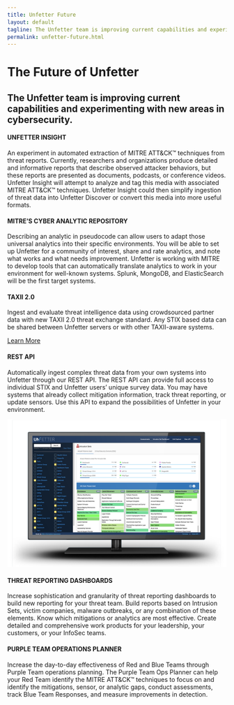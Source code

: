 ```yaml
---
title: Unfetter Future
layout: default
tagline: The Unfetter team is improving current capabilities and experimenting with new areas in cybersecurity
permalink: unfetter-future.html
---
```



<div class="container-fluid mt-5"><!--INTRO/HEADER-->
  <div class="row justify-content-center">
    <div class="col-8 text-center">
      <h1 class="hero">The Future of Unfetter</h1>
    </div>
  </div>
</div><!-- /.container -->

<div class="container py-5"><!--FIRST TEXT BLOCK-->
  <div class="row justify-content-center">
    <div class="col-9">
      <div class="row py-3">
        <div class="col text-center">
          <h2>
            The Unfetter team is improving current capabilities and experimenting with new areas in cybersecurity.</h2>
        </div>
      </div>
    </div>
    <div class="row p-3">
      <div class="col">
      <h4>UNFETTER INSIGHT</h4>
        <p>
          An experiment in automated extraction of MITRE ATT&CK™ techniques from threat reports.  Currently, researchers and organizations produce detailed and informative reports that describe observed attacker behaviors, but these reports are presented as documents, podcasts, or conference videos.  Unfetter Insight will attempt to analyze and tag this media with associated MITRE ATT&CK™ techniques. Unfetter Insight could then simplify ingestion of threat data into Unfetter Discover or convert this media into more useful formats.
        </p>
        <h4>MITRE’S CYBER ANALYTIC REPOSITORY</h4>
        <p>
          Describing an analytic in pseudocode can allow users to adapt those universal analytics into their specific environments. You will be able to set up Unfetter for a community of interest, share and rate analytics, and note what works and what needs improvement. Unfetter is working with MITRE to develop tools that can automatically translate analytics to work in your environment for well-known systems. Splunk, MongoDB, and ElasticSearch will be the first target systems.
        </p>
        <h4>TAXII 2.0</h4>
      <p>
        Ingest and evaluate threat intelligence data using crowdsourced partner data with new TAXII 2.0 threat exchange standard. Any STIX based data can be shared between Unfetter servers or with other TAXII-aware systems.
      </p>
      <p>
        <a class="btn btn-primary" href="https://oasis-open.github.io/cti-documentation/">Learn More</a>
      </p>
      </div>
    </div>
  </div>
</div>
<div class="container-fluid bg-dkgrey py-sm-5 py-3"><!--DARK BACKGROUND SECTION-->
  <div class="container">
    <div class="row">
      <div class="col text-center">
        <h4>REST API</h4>
          <p>
            Automatically ingest complex threat data from your own systems into Unfetter through our REST API. The REST API can provide full access to individual STIX and Unfetter users’ unique survey data. You may have systems that already collect mitigation information, track threat reporting, or update sensors. Use this API to expand the possibilities of Unfetter in your environment.
          </p>
        <img class="img-fluid mx-auto" src="./images/slides/UF_Monitor_attack_patterns.png" alt="Attack Patterns">
        <h4>THREAT REPORTING DASHBOARDS</h4>
          <p>
            Increase sophistication and granularity of threat reporting dashboards to build new reporting for your threat team. Build reports based on Intrusion Sets, victim companies, malware outbreaks, or any combination of these elements. Know which mitigations or analytics are most effective. Create detailed and comprehensive work products for your leadership, your customers, or your InfoSec teams.
          </p>
        <h4>PURPLE TEAM OPERATIONS PLANNER</h4>
          <p>
            Increase the day-to-day effectiveness of Red and Blue Teams through Purple Team operations planning. The Purple Team Ops Planner can help your Red Team identify the MITRE ATT&CK™ techniques to focus on and identify the mitigations, sensor, or analytic gaps, conduct assessments, track Blue Team Responses, and measure improvements in detection.
          </p>
      </div>
    </div>
  </div>
</div>
